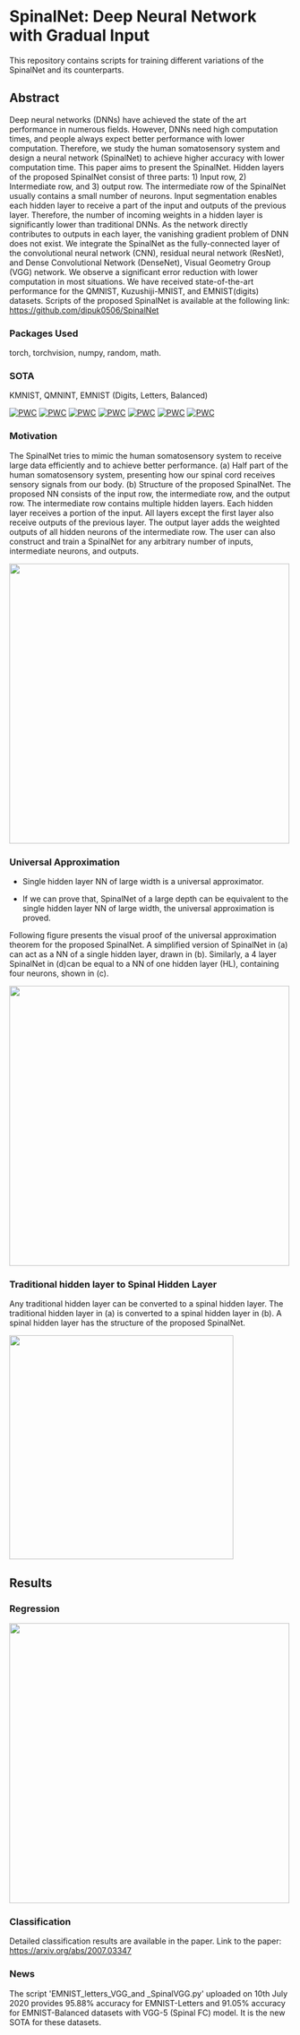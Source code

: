 # SpinalNet: Deep Neural Network with Gradual Input

This repository contains scripts for training different variations of the SpinalNet and its counterparts.

## Abstract
Deep neural networks (DNNs) have achieved the state of the art performance in numerous fields. However, DNNs need high computation times, and people always expect better performance with lower computation. Therefore, we study the human somatosensory system and design a neural network (SpinalNet) to achieve higher accuracy with lower computation time. This paper aims to present the SpinalNet. Hidden layers of the proposed SpinalNet consist of three parts: 1) Input row, 2) Intermediate row, and 3) output row. The intermediate row of the SpinalNet usually contains a small number of neurons. Input segmentation enables each hidden layer to receive a part of the input and outputs of the previous layer.  Therefore, the number of incoming weights in a hidden layer is significantly lower than traditional DNNs.  As the network directly contributes to outputs in each layer, the vanishing gradient problem of DNN does not exist. We integrate the SpinalNet as the fully-connected layer of the convolutional neural network (CNN), residual neural network (ResNet), and Dense Convolutional Network (DenseNet), Visual Geometry Group (VGG) network. We observe a significant error reduction with lower computation in most situations. We have received state-of-the-art performance for the QMNIST, Kuzushiji-MNIST, and EMNIST(digits) datasets. Scripts of the proposed SpinalNet is available at the following link: https://github.com/dipuk0506/SpinalNet 


### Packages Used

torch,
torchvision,
numpy,
random,
math.

### SOTA
KMNIST, QMNINT, EMNIST (Digits, Letters, Balanced)

[![PWC](https://img.shields.io/endpoint.svg?url=https://paperswithcode.com/badge/spinalnet-deep-neural-network-with-gradual/image-classification-on-emnist-balanced)](https://paperswithcode.com/sota/image-classification-on-emnist-balanced?p=spinalnet-deep-neural-network-with-gradual)
[![PWC](https://img.shields.io/endpoint.svg?url=https://paperswithcode.com/badge/spinalnet-deep-neural-network-with-gradual/image-classification-on-emnist-digits)](https://paperswithcode.com/sota/image-classification-on-emnist-digits?p=spinalnet-deep-neural-network-with-gradual)
[![PWC](https://img.shields.io/endpoint.svg?url=https://paperswithcode.com/badge/spinalnet-deep-neural-network-with-gradual/image-classification-on-qmnist)](https://paperswithcode.com/sota/image-classification-on-qmnist?p=spinalnet-deep-neural-network-with-gradual)
[![PWC](https://img.shields.io/endpoint.svg?url=https://paperswithcode.com/badge/spinalnet-deep-neural-network-with-gradual/image-classification-on-emnist-letters)](https://paperswithcode.com/sota/image-classification-on-emnist-letters?p=spinalnet-deep-neural-network-with-gradual)
[![PWC](https://img.shields.io/endpoint.svg?url=https://paperswithcode.com/badge/spinalnet-deep-neural-network-with-gradual/image-classification-on-kuzushiji-mnist)](https://paperswithcode.com/sota/image-classification-on-kuzushiji-mnist?p=spinalnet-deep-neural-network-with-gradual)
[![PWC](https://img.shields.io/endpoint.svg?url=https://paperswithcode.com/badge/spinalnet-deep-neural-network-with-gradual/image-classification-on-mnist)](https://paperswithcode.com/sota/image-classification-on-mnist?p=spinalnet-deep-neural-network-with-gradual)
[![PWC](https://img.shields.io/endpoint.svg?url=https://paperswithcode.com/badge/spinalnet-deep-neural-network-with-gradual/image-classification-on-fashion-mnist)](https://paperswithcode.com/sota/image-classification-on-fashion-mnist?p=spinalnet-deep-neural-network-with-gradual)

### Motivation
The SpinalNet tries to mimic the human somatosensory system to receive large data efficiently and to achieve better performance. (a) Half part of the human somatosensory system, presenting how our spinal cord receives sensory signals from our body. (b) Structure of the proposed SpinalNet. The proposed NN consists of the input row, the intermediate row, and the output row. The intermediate row contains multiple hidden layers. Each hidden layer receives a portion of the input. All layers except the first layer also receive outputs of the previous layer. The output layer adds the weighted outputs of all hidden neurons of the intermediate row. The user can also construct and train a SpinalNet for any arbitrary number of inputs, intermediate neurons, and outputs.


<img src="https://github.com/dipuk0506/SpinalNet/blob/master/Human_sensory.png" width="500">


### Universal Approximation

- Single hidden layer NN of large width is a universal approximator.

- If we can prove that, SpinalNet of a large depth can be equivalent to the single hidden layer NN of large width, the universal approximation is proved.

Following figure presents the visual proof of the universal approximation theorem for the proposed SpinalNet. A simplified version of SpinalNet in (a) can act as a NN of a single hidden layer, drawn in (b). Similarly, a 4 layer SpinalNet in (d)can be equal to a NN of one hidden layer (HL), containing four neurons, shown in (c). 


<img src="https://github.com/dipuk0506/SpinalNet/blob/master/UA_one_layer.png" width="500">


### Traditional hidden layer to Spinal Hidden Layer

Any traditional hidden layer can be converted to a spinal hidden layer. The traditional hidden layer in (a) is converted to a spinal hidden layer in (b). A spinal hidden layer has the structure of the proposed SpinalNet.

<img src="https://github.com/dipuk0506/SpinalNet/blob/master/SpinalHL.png" width="400">

## Results
### Regression

<img src="https://github.com/dipuk0506/SpinalNet/blob/master/Spinal_Regression.png" width="500">

### Classification
Detailed classification results are available in the paper.
Link to the paper:  https://arxiv.org/abs/2007.03347

### News
The script 'EMNIST_letters_VGG_and _SpinalVGG.py' uploaded on 10th July 2020 provides 95.88% accuracy for EMNIST-Letters and 91.05% accuracy for EMNIST-Balanced datasets with VGG-5 (Spinal FC) model. It is the new SOTA for these datasets.
